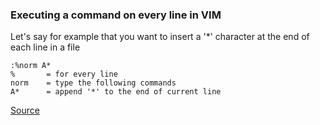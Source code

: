 ### Executing a command on every line in VIM   

Let's say for example that you want to insert a '*' character at the end of each line in a file

```
:%norm A*
%       = for every line
norm    = type the following commands
A*      = append '*' to the end of current line
```

[Source](https://stackoverflow.com/a/599416/868791)
